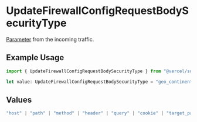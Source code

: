 # UpdateFirewallConfigRequestBodySecurityType

[Parameter](https://vercel.com/docs/security/vercel-waf/rule-configuration#parameters) from the incoming traffic.

## Example Usage

```typescript
import { UpdateFirewallConfigRequestBodySecurityType } from "@vercel/sdk/models/updatefirewallconfigop.js";

let value: UpdateFirewallConfigRequestBodySecurityType = "geo_continent";
```

## Values

```typescript
"host" | "path" | "method" | "header" | "query" | "cookie" | "target_path" | "raw_path" | "ip_address" | "region" | "protocol" | "scheme" | "environment" | "user_agent" | "geo_continent" | "geo_country" | "geo_country_region" | "geo_city" | "geo_as_number" | "ja4_digest" | "ja3_digest" | "rate_limit_api_id"
```